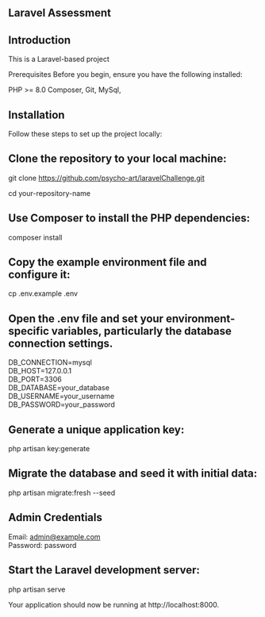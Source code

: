 ## Laravel Assessment

## Introduction
This is a Laravel-based project

Prerequisites
Before you begin, ensure you have the following installed:

PHP >= 8.0
Composer, 
Git, 
MySql, 

## Installation
Follow these steps to set up the project locally:

## Clone the repository to your local machine:
git clone https://github.com/psycho-art/laravelChallenge.git

cd your-repository-name

## Use Composer to install the PHP dependencies:
composer install

## Copy the example environment file and configure it:
cp .env.example .env

## Open the .env file and set your environment-specific variables, particularly the database connection settings.
DB_CONNECTION=mysql  
DB_HOST=127.0.0.1  
DB_PORT=3306  
DB_DATABASE=your_database  
DB_USERNAME=your_username  
DB_PASSWORD=your_password

## Generate a unique application key:
php artisan key:generate

## Migrate the database and seed it with initial data:
php artisan migrate:fresh --seed

## Admin Credentials
Email: admin@example.com  
Password: password

## Start the Laravel development server:
php artisan serve

Your application should now be running at http://localhost:8000.
